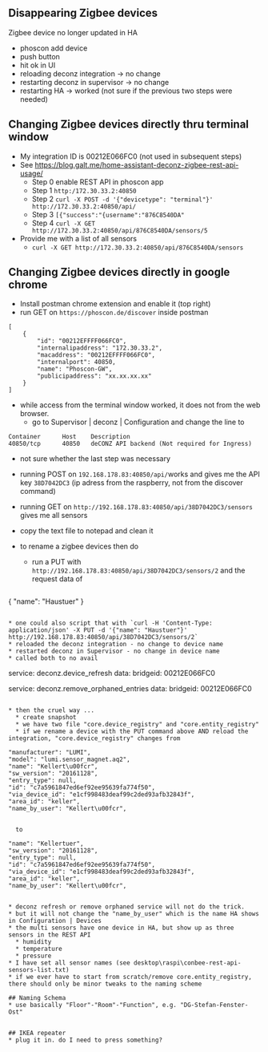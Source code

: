 ## Disappearing Zigbee devices
Zigbee device no longer updated in HA
* phoscon add device
* push button
* hit ok in UI
* reloading deconz integration -> no change
* restarting deconz in supervisor -> no change
* restarting HA -> worked (not sure if the previous two steps were needed)

## Changing Zigbee devices directly thru terminal window
* My integration ID is 00212E066FC0 (not used in subsequent steps) 
* See https://blog.galt.me/home-assistant-deconz-zigbee-rest-api-usage/
  * Step 0 enable REST API in phoscon app
  * Step 1 `http:/172.30.33.2:40850`
  * Step 2 `curl -X POST -d '{"devicetype": "terminal"}' http://172.30.33.2:40850/api/`
  * Step 3 `[{"success":"{username":"876C8540DA"`
  * Step 4 `curl -X GET http://172.30.33.2:40850/api/876C8540DA/sensors/5`
* Provide me with a list of all sensors
  * `curl -X GET http://172.30.33.2:40850/api/876C8540DA/sensors`

## Changing Zigbee devices directly in google chrome
* Install postman chrome extension and enable it (top right)
* run GET on `https://phoscon.de/discover` inside postman

```
[
    {
        "id": "00212EFFFF066FC0",
        "internalipaddress": "172.30.33.2",
        "macaddress": "00212EFFFF066FC0",
        "internalport": 40850,
        "name": "Phoscon-GW",
        "publicipaddress": "xx.xx.xx.xx"
    }
]
``` 

* while access from the terminal window worked, it does not from the web browser.
  * go to Supervisor | deconz | Configuration and change the line to

 ```
 Container		Host	Description
 40850/tcp		40850	deCONZ API backend (Not required for Ingress)
 ```

* not sure whether the last step was necessary
* running POST on `192.168.178.83:40850/api/`works and gives me the API key `38D7042DC3` (ip adress from the raspberry, not from the discover command)
* running GET on `http://192.168.178.83:40850/api/38D7042DC3/sensors` gives me all sensors
* copy the text file to notepad and clean it
* to rename a zigbee devices then do
  * run a PUT with `http://192.168.178.83:40850/api/38D7042DC3/sensors/2` and the request data of

  ```
{
  "name": "Haustuer"
}
  ```

  * one could also script that with `curl -H 'Content-Type: application/json' -X PUT -d '{"name": "Haustuer"}' http://192.168.178.83:40850/api/38D7042DC3/sensors/2`
* reloaded the deconz integration - no change to device name
* restarted deconz in Supervisor - no change in device name
* called both to no avail

```
service: deconz.device_refresh
data:
  bridgeid: 00212E066FC0

service: deconz.remove_orphaned_entries
data:
  bridgeid: 00212E066FC0
```

* then the cruel way ...
  * create snapshot
  * we have two file "core.device_registry" and "core.entity_registry"
  * if we rename a device with the PUT command above AND reload the integration, "core.device_registry" changes from

```
	"manufacturer": "LUMI",
	"model": "lumi.sensor_magnet.aq2",
	"name": "Kellert\u00fcr",
	"sw_version": "20161128",
	"entry_type": null,
	"id": "c7a5961847ed6ef92ee95639fa774f50",
	"via_device_id": "e1cf998483deaf99c2ded93afb32843f",
	"area_id": "keller",
	"name_by_user": "Kellert\u00fcr",
```

  to

```
	"name": "Kellertuer",
	"sw_version": "20161128",
	"entry_type": null,
	"id": "c7a5961847ed6ef92ee95639fa774f50",
	"via_device_id": "e1cf998483deaf99c2ded93afb32843f",
	"area_id": "keller",
	"name_by_user": "Kellert\u00fcr",
```

* deconz refresh or remove orphaned service will not do the trick.
* but it will not change the "name_by_user" which is the name HA shows in Configuration | Devices
* the multi sensors have one device in HA, but show up as three sensors in the REST API
  * humidity
  * temperature
  * pressure
* I have set all sensor names (see desktop\raspi\conbee-rest-api-sensors-list.txt)
* if we ever have to start from scratch/remove core.entity_registry, there should only be minor tweaks to the naming scheme

## Naming Schema
* use basically "Floor"-"Room"-"Function", e.g. "DG-Stefan-Fenster-Ost"


## IKEA repeater
* plug it in. do I need to press something?
